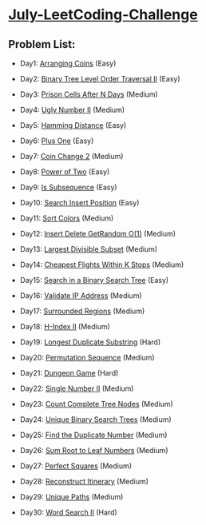 # [July-LeetCoding-Challenge](https://leetcode.com/explore/challenge/card/july-leetcoding-challenge/)
## Problem List:
- Day1: [Arranging Coins](https://leetcode.com/problems/arranging-coins/) (Easy)
- Day2: [Binary Tree Level Order Traversal II](https://leetcode.com/problems/binary-tree-level-order-traversal-ii/) (Easy)
- Day3: [Prison Cells After N Days](https://leetcode.com/problems/prison-cells-after-n-days/) (Medium)
- Day4: [Ugly Number II](https://leetcode.com/problems/ugly-number-ii/) (Medium)
- Day5: [Hamming Distance](https://leetcode.com/problems/hamming-distance/) (Easy)
- Day6: [Plus One](https://leetcode.com/problems/plus-one/) (Easy)

- Day7: [Coin Change 2](https://leetcode.com/problems/coin-change-2/) (Medium)
- Day8: [Power of Two](https://leetcode.com/problems/power-of-two/) (Easy)
- Day9: [Is Subsequence](https://leetcode.com/problems/is-subsequence/) (Easy)
- Day10: [Search Insert Position](https://leetcode.com/problems/search-insert-position/) (Easy)
- Day11: [Sort Colors](https://leetcode.com/problems/sort-colors/) (Medium)
- Day12: [Insert Delete GetRandom O(1)](https://leetcode.com/problems/insert-delete-getrandom-o1/) (Medium)
- Day13: [Largest Divisible Subset](https://leetcode.com/problems/largest-divisible-subset/) (Medium)
- Day14: [Cheapest Flights Within K Stops](https://leetcode.com/problems/cheapest-flights-within-k-stops/) (Medium)
- Day15: [Search in a Binary Search Tree](https://leetcode.com/problems/search-in-a-binary-search-tree/) (Easy)
- Day16: [Validate IP Address](https://leetcode.com/problems/validate-ip-address/) (Medium)
- Day17: [Surrounded Regions](https://leetcode.com/problems/surrounded-regions/) (Medium)
- Day18: [H-Index II](https://leetcode.com/problems/h-index-ii/) (Medium)
- Day19: [Longest Duplicate Substring](https://leetcode.com/problems/longest-duplicate-substring/) (Hard)
- Day20: [Permutation Sequence](https://leetcode.com/problems/permutation-sequence/) (Medium)
- Day21: [Dungeon Game](https://leetcode.com/problems/dungeon-game/) (Hard)
- Day22: [Single Number II](https://leetcode.com/problems/single-number-ii/) (Medium)
- Day23: [Count Complete Tree Nodes](https://leetcode.com/problems/count-complete-tree-nodes/) (Medium)
- Day24: [Unique Binary Search Trees](https://leetcode.com/problems/unique-binary-search-trees/) (Medium)
- Day25: [Find the Duplicate Number](https://leetcode.com/problems/find-the-duplicate-number/) (Medium)
- Day26: [Sum Root to Leaf Numbers](https://leetcode.com/problems/sum-root-to-leaf-numbers/) (Medium)
- Day27: [Perfect Squares](https://leetcode.com/problems/perfect-squares/) (Medium)
- Day28: [Reconstruct Itinerary](https://leetcode.com/problems/reconstruct-itinerary/) (Medium)
- Day29: [Unique Paths](https://leetcode.com/problems/unique-paths/) (Medium)
- Day30: [Word Search II](https://leetcode.com/problems/word-search-ii/) (Hard)
